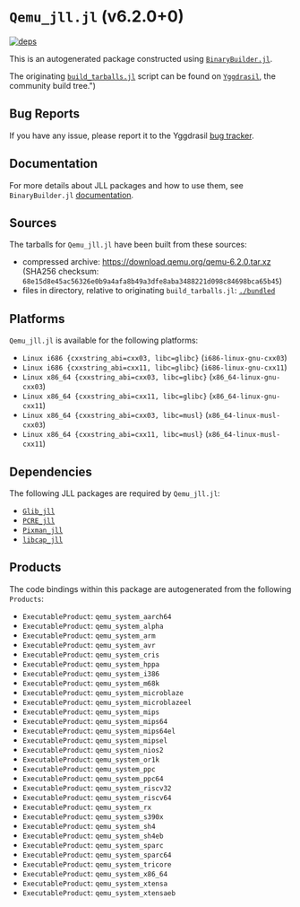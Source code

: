 # `Qemu_jll.jl` (v6.2.0+0)

[![deps](https://juliahub.com/docs/Qemu_jll/deps.svg)](https://juliahub.com/ui/Packages/Qemu_jll/69VNJ?page=2)

This is an autogenerated package constructed using [`BinaryBuilder.jl`](https://github.com/JuliaPackaging/BinaryBuilder.jl).

The originating [`build_tarballs.jl`](https://github.com/JuliaPackaging/Yggdrasil/blob/79ff6a0523924da42ddb5565f76ad3b912204ae0/Q/Qemu/build_tarballs.jl) script can be found on [`Yggdrasil`](https://github.com/JuliaPackaging/Yggdrasil/), the community build tree.")

## Bug Reports

If you have any issue, please report it to the Yggdrasil [bug tracker](https://github.com/JuliaPackaging/Yggdrasil/issues).

## Documentation

For more details about JLL packages and how to use them, see `BinaryBuilder.jl` [documentation](https://docs.binarybuilder.org/stable/jll/).

## Sources

The tarballs for `Qemu_jll.jl` have been built from these sources:

* compressed archive: https://download.qemu.org/qemu-6.2.0.tar.xz (SHA256 checksum: `68e15d8e45ac56326e0b9a4afa8b49a3dfe8aba3488221d098c84698bca65b45`)
* files in directory, relative to originating `build_tarballs.jl`: [`./bundled`](https://github.com/JuliaPackaging/Yggdrasil/tree/79ff6a0523924da42ddb5565f76ad3b912204ae0/Q/Qemu/bundled)

## Platforms

`Qemu_jll.jl` is available for the following platforms:

* `Linux i686 {cxxstring_abi=cxx03, libc=glibc}` (`i686-linux-gnu-cxx03`)
* `Linux i686 {cxxstring_abi=cxx11, libc=glibc}` (`i686-linux-gnu-cxx11`)
* `Linux x86_64 {cxxstring_abi=cxx03, libc=glibc}` (`x86_64-linux-gnu-cxx03`)
* `Linux x86_64 {cxxstring_abi=cxx11, libc=glibc}` (`x86_64-linux-gnu-cxx11`)
* `Linux x86_64 {cxxstring_abi=cxx03, libc=musl}` (`x86_64-linux-musl-cxx03`)
* `Linux x86_64 {cxxstring_abi=cxx11, libc=musl}` (`x86_64-linux-musl-cxx11`)

## Dependencies

The following JLL packages are required by `Qemu_jll.jl`:

* [`Glib_jll`](https://github.com/JuliaBinaryWrappers/Glib_jll.jl)
* [`PCRE_jll`](https://github.com/JuliaBinaryWrappers/PCRE_jll.jl)
* [`Pixman_jll`](https://github.com/JuliaBinaryWrappers/Pixman_jll.jl)
* [`libcap_jll`](https://github.com/JuliaBinaryWrappers/libcap_jll.jl)

## Products

The code bindings within this package are autogenerated from the following `Products`:

* `ExecutableProduct`: `qemu_system_aarch64`
* `ExecutableProduct`: `qemu_system_alpha`
* `ExecutableProduct`: `qemu_system_arm`
* `ExecutableProduct`: `qemu_system_avr`
* `ExecutableProduct`: `qemu_system_cris`
* `ExecutableProduct`: `qemu_system_hppa`
* `ExecutableProduct`: `qemu_system_i386`
* `ExecutableProduct`: `qemu_system_m68k`
* `ExecutableProduct`: `qemu_system_microblaze`
* `ExecutableProduct`: `qemu_system_microblazeel`
* `ExecutableProduct`: `qemu_system_mips`
* `ExecutableProduct`: `qemu_system_mips64`
* `ExecutableProduct`: `qemu_system_mips64el`
* `ExecutableProduct`: `qemu_system_mipsel`
* `ExecutableProduct`: `qemu_system_nios2`
* `ExecutableProduct`: `qemu_system_or1k`
* `ExecutableProduct`: `qemu_system_ppc`
* `ExecutableProduct`: `qemu_system_ppc64`
* `ExecutableProduct`: `qemu_system_riscv32`
* `ExecutableProduct`: `qemu_system_riscv64`
* `ExecutableProduct`: `qemu_system_rx`
* `ExecutableProduct`: `qemu_system_s390x`
* `ExecutableProduct`: `qemu_system_sh4`
* `ExecutableProduct`: `qemu_system_sh4eb`
* `ExecutableProduct`: `qemu_system_sparc`
* `ExecutableProduct`: `qemu_system_sparc64`
* `ExecutableProduct`: `qemu_system_tricore`
* `ExecutableProduct`: `qemu_system_x86_64`
* `ExecutableProduct`: `qemu_system_xtensa`
* `ExecutableProduct`: `qemu_system_xtensaeb`
